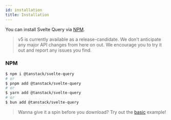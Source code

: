 ```yaml
---
id: installation
title: Installation
---
```


You can install Svelte Query via [NPM](https://npmjs.com).

> v5 is currently available as a release-candidate. We don't anticipate any major API changes from here on out. We encourage you to try it out and report any issues you find.

### NPM

```bash
$ npm i @tanstack/svelte-query
# or
$ pnpm add @tanstack/svelte-query
# or
$ yarn add @tanstack/svelte-query
# or
$ bun add @tanstack/svelte-query
```

> Wanna give it a spin before you download? Try out the [basic](../examples/basic) example!
